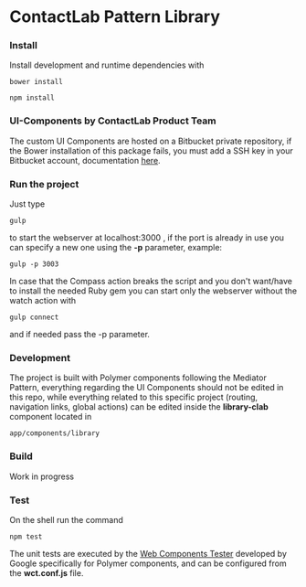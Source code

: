 # ContactLab Pattern Library

### Install
Install development and runtime dependencies with

	bower install

	npm install

### UI-Components by ContactLab Product Team
The custom UI Components are hosted on a Bitbucket private repository, if the Bower installation of this package fails, you must add a SSH key in your Bitbucket account, documentation [here](https://confluence.atlassian.com/bitbucket/set-up-ssh-for-git-728138079.html).

### Run the project
Just type

	gulp

to start the webserver at localhost:3000 , if the port is already in use you can specify a new one using the **-p** parameter, example:

	gulp -p 3003

In case that the Compass action breaks the script and you don't want/have to install the needed Ruby gem you can start only the webserver without the watch action with

	gulp connect

and if needed pass the -p parameter.

### Development
The project is built with Polymer components following the Mediator Pattern, everything regarding the UI Components should not be edited in this repo, while everything related to this specific project (routing, navigation links, global actions) can be edited inside the **library-clab** component located in

	app/components/library

### Build
Work in progress

### Test
On the shell run the command

	npm test

The unit tests are executed by the [Web Components Tester](https://github.com/Polymer/web-component-tester) developed by Google specifically for Polymer components, and can be configured from the **wct.conf.js** file.